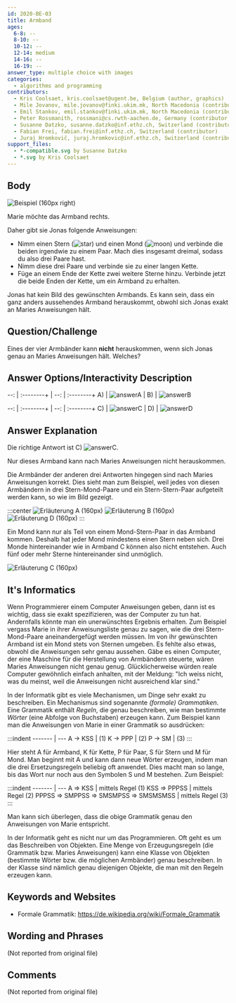 ```yaml
---
id: 2020-BE-03
title: Armband
ages:
  6-8: --
  8-10: --
  10-12: --
  12-14: medium
  14-16: --
  16-19: --
answer_type: multiple choice with images
categories:
  - algorithms and programming
contributors:
  - Kris Coolsaet, kris.coolsaet@ugent.be, Belgium (author, graphics)
  - Mile Jovanov, mile.jovanov@finki.ukim.mk, North Macedonia (contributor)
  - Emil Stankov, emil.stankov@finki.ukim.mk, North Macedonia (contributor)
  - Peter Rossmanith, rossmani@cs.rwth-aachen.de, Germany (contributor, translation from English into German)
  - Susanne Datzko, susanne.datzko@inf.ethz.ch, Switzerland (contributor, graphics)
  - Fabian Frei, fabian.frei@inf.ethz.ch, Switzerland (contributor)
  - Juraj Hromkovič, juraj.hromkovic@inf.ethz.ch, Switzerland (contributor)
support_files:
  - *-compatible.svg by Susanne Datzko
  - *.svg by Kris Coolsaet
---
```



## Body

![](graphics/2020-BE-03_taskbody1-compatible.svg "Beispiel (160px right)")

Marie möchte das Armband rechts.

Daher gibt sie Jonas folgende Anweisungen:
 - Nimm einen Stern (![star]) und einen Mond (![moon]) und verbinde die beiden irgendwie zu einem Paar. Mach dies insgesamt dreimal, sodass du also drei Paare hast.
 - Nimm diese drei Paare und verbinde sie zu einer langen Kette.
 - Füge an einem Ende der Kette zwei weitere Sterne hinzu. Verbinde jetzt die beide Enden der Kette, um ein Armband zu erhalten.

Jonas hat kein Bild des gewünschten Armbands. Es kann sein, dass ein ganz anders aussehendes Armband herauskommt, obwohl sich Jonas exakt an Maries Anweisungen hält.

[star]: graphics/2020-BE-03_taskbody_star-compatible.svg "Stern (18px)"
[moon]: graphics/2020-BE-03_taskbody_moon-compatible.svg "Mond  (18px)"


## Question/Challenge

Eines der vier Armbänder kann **nicht** herauskommen, wenn sich Jonas genau an Maries Anweisungen hält. Welches?


## Answer Options/Interactivity Description

<!-- TODO why not v-centered aligned in tex? -->
--: | :--------+ | --: | :--------+ 
 A) | ![answerA] |  B) | ![answerB] 


--: | :--------+ | --: | :--------+ 
 C) | ![answerC] |  D) | ![answerD] 

[answerA]: graphics/2020-BE-03_answerA-squarecentered-compatible.svg "Antwort A (160px)"
[answerB]: graphics/2020-BE-03_answerB-squarecentered-compatible.svg "Antwort B (160px)"
[answerC]: graphics/2020-BE-03_answerC-squarecentered-compatible.svg "Antwort C (160px)"
[answerD]: graphics/2020-BE-03_answerD-squarecentered-compatible.svg "Antwort D (160px)"


## Answer Explanation

Die richtige Antwort ist C) ![answerC].

Nur dieses Armband kann nach Maries Anweisungen nicht herauskommen.

Die Armbänder der anderen drei Antworten hingegen sind nach Maries Anweisungen korrekt. Dies sieht man zum Beispiel, weil jedes von diesen Armbändern in drei Stern-Mond-Paare und ein Stern-Stern-Paar aufgeteilt werden kann, so wie im Bild gezeigt.

:::center
![](graphics/2020-BE-03_explanationA-compatible.svg "Erläuterung A (160px)")
![](graphics/2020-BE-03_explanationB-compatible.svg "Erläuterung B (160px)")
![](graphics/2020-BE-03_explanationD-compatible.svg "Erläuterung D (160px)")
:::

Ein Mond kann nur als Teil von einem Mond-Stern-Paar in das Armband kommen. Deshalb hat jeder Mond mindestens einen Stern neben sich. Drei Monde hintereinander wie in Armband C können also nicht entstehen. Auch fünf oder mehr Sterne hintereinander sind unmöglich.

![](graphics/2020-BE-03_explanationC-compatible.svg "Erläuterung C (160px)")


## It's Informatics

Wenn Programmierer einem Computer Anweisungen geben, dann ist es wichtig, dass sie exakt spezifizieren, was der Computer zu tun hat. Andernfalls könnte man ein unerwünschtes Ergebnis erhalten. Zum Beispiel vergass Marie in ihrer Anweisungsliste genau zu sagen, wie die drei Stern-Mond-Paare aneinandergefügt werden müssen. Im von ihr gewünschten Armband ist ein Mond stets von Sternen umgeben. Es fehlte also etwas, obwohl die Anweisungen sehr genau aussehen. Gäbe es einen Computer, der eine Maschine für die Herstellung von Armbändern steuerte, wären Maries Anweisungen nicht genau genug. Glücklicherweise würden reale Computer gewöhnlich einfach anhalten, mit der Meldung: "Ich weiss nicht, was du meinst, weil die Anweisungen nicht ausreichend klar sind."

In der Informatik gibt es viele Mechanismen, um Dinge sehr exakt zu beschreiben. Ein Mechanismus sind sogenannte _(formale) Grammatiken_. Eine Grammatik enthält _Regeln_, die genau beschreiben, wie man bestimmte _Wörter_ (eine Abfolge von Buchstaben) erzeugen kann. Zum Beispiel kann man die Anweisungen von Marie in einer Grammatik so ausdrücken:

:::indent
------- | ---
A → KSS	| (1)
K → PPP	| (2)
P → SM	| (3)
:::

Hier steht A für Armband, K für Kette, P für Paar, S für Stern und M für Mond. Man beginnt mit A und kann dann neue Wörter erzeugen, indem man die drei Ersetzungsregeln beliebig oft anwendet. Dies macht man so lange, bis das Wort nur noch aus den Symbolen S und M bestehen. Zum Beispiel:

:::indent
------- | ---
A ⇒ KSS                             | mittels Regel (1)
KSS ⇒ PPPSS                         | mittels Regel (2)
PPPSS ⇒ SMPPSS ⇒ SMSMPSS ⇒ SMSMSMSS | mittels Regel (3)
:::

Man kann sich überlegen, dass die obige Grammatik genau den Anweisungen von Marie entspricht.

In der Informatik geht es nicht nur um das Programmieren. Oft geht es um das Beschreiben von Objekten. Eine Menge von Erzeugungsregeln (die Grammatik bzw. Maries Anweisungen) kann eine Klasse von Objekten (bestimmte Wörter bzw. die möglichen Armbänder) genau beschreiben. In der Klasse sind nämlich genau diejenigen Objekte, die man mit den Regeln erzeugen kann.


## Keywords and Websites

 - Formale Grammatik: https://de.wikipedia.org/wiki/Formale_Grammatik


## Wording and Phrases

(Not reported from original file)


## Comments

(Not reported from original file)
